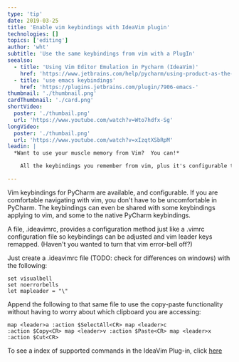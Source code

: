 ```yaml
---
type: 'tip'
date: 2019-03-25
title: 'Enable vim keybindings with IdeaVim plugin'
technologies: []
topics: ['editing']
author: 'wht'
subtitle: 'Use the same keybindings from vim with a PlugIn'
seealso:
  - title: 'Using Vim Editor Emulation in Pycharm (IdeaVim)'
    href: 'https://www.jetbrains.com/help/pycharm/using-product-as-the-vim-editor.html'
  - title: 'use emacs keybindings'
    href: 'https://plugins.jetbrains.com/plugin/7906-emacs-'
thumbnail: './thumbnail.png'
cardThumbnail: './card.png'
shortVideo:
  poster: './thumbail.png'
  url: 'https://www.youtube.com/watch?v=Wto7hdfx-Sg'
longVideo:
  poster: './thumbail.png'
  url: 'https://www.youtube.com/watch?v=xIzqtXSbRpM'
leadin: |
  *Want to use your muscle memory from Vim?  You can!*

    All the keybindings you remember from vim, plus it's configurable to use PyCharm specific functionality.   You can pick and choose which keybindings you prefer.

---
```

Vim keybindings for PyCharm are available, and configurable.  If you are
comfortable navigating with vim, you don't have to be uncomfortable in PyCharm.
The keybindings can even be shared with some keybindings applying to vim, and
some to the native PyCharm keybindings.

A file, .ideavimrc, provides a configuration method just like a .vimrc
configuration file so keybindings can be adjusted and vim leader keys remapped.
(Haven't you wanted to turn that vim error-bell off?)

Just create a .ideavimrc file (TODO: check for differences on windows)
with the following:

```vimscript
set visualbell
set noerrorbells
let mapleader = "\"

```

Append the following to that same file to use the copy-paste
functionality without having to worry about which clipboard you are
accessing:

```vimscript
map <leader>a :action $SelectAll<CR> map <leader>c
:action $Copy<CR> map <leader>v :action $Paste<CR> map <leader>x
:action $Cut<CR>

```

To see a index of supported commands in the IdeaVim Plug-in, click [here](https://github.com/JetBrains/ideavim/blob/master/src/com/maddyhome/idea/vim/package-info.java)


